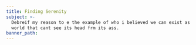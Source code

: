 ```yaml
---
title: Finding Serenity
subject: >-
  Debreif my reason to e the example of who i believed we can exist as in a
  world that cant see its head frm its ass.
banner_path:
---
```


&nbsp;

&nbsp;

&nbsp;

&nbsp;

&nbsp;

&nbsp;